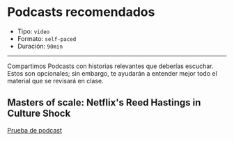 # Podcasts recomendados

* Tipo: `video`
* Formato: `self-paced`
* Duración: `90min`

***

Compartimos Podcasts con historias relevantes que deberías escuchar. Estos son
opcionales; sin embargo, te ayudarán a entender mejor todo el material que se
revisará en clase.

## Masters of scale: Netflix's Reed Hastings in Culture Shock

[Prueba de podcast](https://api.soundcloud.com/tracks/332779915)